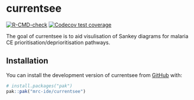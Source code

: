 
<!-- README.md is generated from README.Rmd. Please edit that file -->

# currentsee

<!-- badges: start -->

[![R-CMD-check](https://github.com/mrc-ide/currentsee/actions/workflows/R-CMD-check.yaml/badge.svg)](https://github.com/mrc-ide/currentsee/actions/workflows/R-CMD-check.yaml)
[![Codecov test
coverage](https://codecov.io/gh/mrc-ide/currentsee/graph/badge.svg)](https://app.codecov.io/gh/mrc-ide/currentsee)
<!-- badges: end -->

The goal of currentsee is to aid visulisation of Sankey diagrams for
malaria CE prioritisation/deprioritisation pathways.

## Installation

You can install the development version of currentsee from
[GitHub](https://github.com/) with:

``` r
# install.packages("pak")
pak::pak("mrc-ide/currentsee")
```
